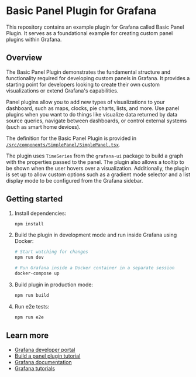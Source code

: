 # Basic Panel Plugin for Grafana

This repository contains an example plugin for Grafana called Basic Panel Plugin. It serves as a foundational example for creating custom panel plugins within Grafana.

## Overview

The Basic Panel Plugin demonstrates the fundamental structure and functionality required for developing custom panels in Grafana. It provides a starting point for developers looking to create their own custom visualizations or extend Grafana's capabilities. 

Panel plugins allow you to add new types of visualizations to your dashboard, such as maps, clocks, pie charts, lists, and more. Use panel plugins when you want to do things like visualize data returned by data source queries, navigate between dashboards, or control external systems (such as smart home devices).

The definition for the Basic Panel Plugin is provided in [`/src/components/SimplePanel/SimplePanel.tsx`](https://github.com/grafana/grafana-plugin-examples/blob/main/examples/panel-basic/src/components/SimplePanel/SimplePanel.tsx).

The plugin uses `TimeSeries` from the `grafana-ui` package to build a graph with the properties passed to the panel. The plugin also allows a tooltip to be shown when the user hovers over a visualization. Additionally, the plugin is set up to allow custom options such as a gradient mode selector and a list display mode to be configured from the Grafana sidebar.

## Getting started

1. Install dependencies:

   ```bash
   npm install
   ```

2. Build the plugin in development mode and run inside Grafana using Docker:

   ```bash
   # Start watching for changes
   npm run dev

   # Run Grafana inside a Docker container in a separate session
   docker-compose up
   ```

3. Build plugin in production mode:

   ```bash
   npm run build
   ```

4. Run e2e tests:

   ```bash
   npm run e2e
   ```

## Learn more

- [Grafana developer portal](https://grafana.com/developers)
- [Build a panel plugin tutorial](https://grafana.com/developers/plugin-tools/tutorials/build-a-panel-plugin)
- [Grafana documentation](https://grafana.com/docs/)
- [Grafana tutorials](https://grafana.com/tutorials/)
